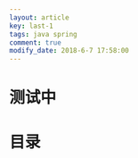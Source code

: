 ```yaml
---
layout: article
key: last-1
tags: java spring
comment: true
modify_date: 2018-6-7 17:58:00
---
```


测试中
===========

目录
==